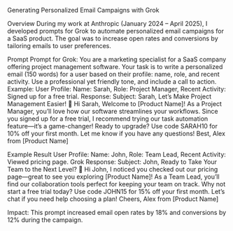 Generating Personalized Email Campaigns with Grok

Overview
During my work at Anthropic (January 2024 – April 2025), I developed prompts for Grok to automate personalized email campaigns for a SaaS product. The goal was to increase open rates and conversions by tailoring emails to user preferences.

Prompt
Prompt for Grok:
You are a marketing specialist for a SaaS company offering project management software. Your task is to write a personalized email (150 words) for a user based on their profile: name, role, and recent activity. Use a professional yet friendly tone, and include a call to action. Example:
User Profile: Name: Sarah, Role: Project Manager, Recent Activity: Signed up for a free trial.
Response:
Subject: Sarah, Let’s Make Project Management Easier! 🚀
Hi Sarah,
Welcome to [Product Name]! As a Project Manager, you’ll love how our software streamlines your workflows. Since you signed up for a free trial, I recommend trying our task automation feature—it’s a game-changer! Ready to upgrade? Use code SARAH10 for 10% off your first month. Let me know if you have any questions!
Best,
Alex from [Product Name]

Example Result
User Profile: Name: John, Role: Team Lead, Recent Activity: Viewed pricing page.
Grok Response:
Subject: John, Ready to Take Your Team to the Next Level? 🌟
Hi John,
I noticed you checked out our pricing page—great to see you exploring [Product Name]! As a Team Lead, you’ll find our collaboration tools perfect for keeping your team on track. Why not start a free trial today? Use code JOHN15 for 15% off your first month. Let’s chat if you need help choosing a plan!
Cheers,
Alex from [Product Name]

Impact:
This prompt increased email open rates by 18% and conversions by 12% during the campaign.
